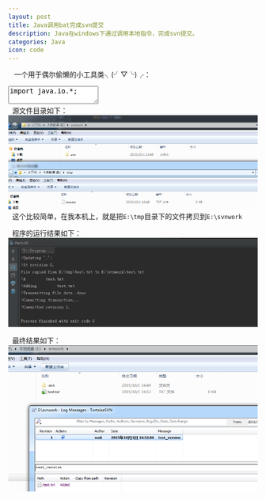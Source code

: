 ```yaml
---
layout: post
title: Java调用bat完成svn提交
description: Java在windows下通过调用本地指令，完成svn提交。
categories: Java
icon: code
---
```

&nbsp;&nbsp; 一个用于偶尔偷懒的小工具类╮(╯▽╰)╭：


<div class="article_content">
<textarea name="code" class="java" >
import java.io.*;

/**
 * 打包
 * Created by wait on 2015/9/30.
 */
public class PackUtil {

    /**
     * 更新svn
     *
     * @param svnPath 要更新的svn目录
     * @throws IOException
     * @throws InterruptedException
     */
    public static void svnUpdate(String svnPath) throws IOException, InterruptedException {
        File file = new File(svnPath);
        if (!file.isDirectory()) {
            throw new RuntimeException(svnPath + "不是目录");
        }
        String diskName = file.getAbsolutePath().substring(0, 1);
        StringBuilder builder = new StringBuilder();
        builder.append(diskName).append(":");
        builder.append("&&");
        builder.append("cd ");
        builder.append(svnPath);
        builder.append("&&");
        builder.append("svn up");
        String[] commands = new String[]{
                "cmd.exe",
                "/C",
                builder.toString()
        };
        Runtime rt = Runtime.getRuntime();
        Process process = rt.exec(commands);

        StreamGobbler errorGobbler = new StreamGobbler(process.getErrorStream(), "ERROR");
        StreamGobbler outputGobbler = new StreamGobbler(process.getInputStream(), "");

        errorGobbler.start();
        outputGobbler.start();

        int exitVal = process.waitFor();
        if (exitVal != 0) {
            throw new RuntimeException("更新svn出错");
        }
        process.destroy();
    }

    /**
     * 注意:这里只是提交新增和有修改的文件, 但对于删除的文件, 没有做处理, 需要手动
     *
     * @param svnPath    svn目录
     * @param nowVersion 提交时的版本号, 或者注释
     * @throws IOException
     * @throws InterruptedException
     */
    public static void svnAddAndCommit(String svnPath, String nowVersion) throws IOException, InterruptedException {
        File file = new File(svnPath);
        if (!file.isDirectory()) {
            throw new RuntimeException(svnPath + "不是目录");
        }
        // 可以使用 svn add --depth=infinity --force *, 一行搞掂svn add, 但使用force不知道会不会有什么问题
        String diskName = file.getAbsolutePath().substring(0, 1);
        StringBuilder builder = new StringBuilder();
        builder.append(diskName).append(":");
        builder.append("&&");
        builder.append("cd ");
        builder.append(svnPath);
        builder.append("&&");
        builder.append("svn st");

        // 先去获取当前目录新添加的文件
        String[] commands = new String[]{
                "cmd.exe",
                "/C",
                builder.toString()
        };
        Runtime rt = Runtime.getRuntime();
        Process process = rt.exec(commands);

        InputStreamReader isr = new InputStreamReader(process.getInputStream(), "gbk");
        BufferedReader br = new BufferedReader(isr);
        String line;
        builder.delete(0, builder.length());
        builder.append(diskName).append(":");
        builder.append("&&");
        builder.append("cd ");
        builder.append(svnPath);
        builder.append("&&");
        // 读取新添加的文件
        while ((line = br.readLine()) != null) {
            if (line.startsWith("?")) {
                String data = line.substring(1).trim();
                builder.append("svn add ").append(data).append("&&");
            }
        }
        // 提交
        builder.append("svn commit -m ").append(nowVersion);
        process.destroy();

        commands[2] = builder.toString();
        process = rt.exec(commands);
        StreamGobbler errorGobbler = new StreamGobbler(process.getErrorStream(), "ERROR");
        StreamGobbler outputGobbler = new StreamGobbler(process.getInputStream(), "");

        errorGobbler.start();
        outputGobbler.start();

        int exitVal = process.waitFor();
        if (exitVal != 0) {
            throw new RuntimeException("提交svn出错");
        }
        process.destroy();
    }


    /**
     * 拷贝文件夹
     *
     * @param src
     * @param dest
     * @throws IOException
     */
    public static void copyFolder(File src, File dest) throws IOException {
        if (src.isDirectory()) {
            if (!dest.exists()) {
                dest.mkdir();
                System.out.println("Directory copied from " + src + "  to " + dest);
            }
            String files[] = src.list();
            for (String file : files) {
                File srcFile = new File(src, file);
                File destFile = new File(dest, file);
                copyFolder(srcFile, destFile);
            }
        } else {
            copyFile(src, dest);
        }
    }


    public static void copyFile(File from, File to) throws IOException {
        try (InputStream in = new FileInputStream(from)) {
            try (OutputStream out = new FileOutputStream(to)) {
                byte[] buffer = new byte[1024];
                int length;
                while ((length = in.read(buffer)) > 0) {
                    out.write(buffer, 0, length);
                }
                System.out.println("File copied from " + from + " to " + to);
            }
        }
    }


    static class StreamGobbler extends Thread {
        InputStream is;
        String type;

        public StreamGobbler(InputStream is, String type) {
            this.is = is;
            this.type = type;
        }

        public void run() {
            try {
                InputStreamReader isr = new InputStreamReader(is, "gbk");
                BufferedReader br = new BufferedReader(isr);
                String line;
                while ((line = br.readLine()) != null) {
                    System.out.println(type + ">" + line);
                }
            } catch (IOException ioe) {
                ioe.printStackTrace();
            }
        }
    }

    public static void main(String[] args) throws IOException, InterruptedException {
        String svnPath = "E:\\svnwork";
        String srcPath = "E:\\tmp";

        // 1.先更新svn目录
        svnUpdate(svnPath);

        // 2.接着从项目的打包目录把打包好的文件拷贝到svn目录【如果打包目录跟svn目录一样，则可以跳过这步】
        copyFolder(new File(srcPath), new File(svnPath));

        // 3.提交svn
        svnAddAndCommit(svnPath, "test_version");
    }
}
</textarea>
</div>
&nbsp;&nbsp;源文件目录如下：
<img src="/images/20151001/src_file.png" alt="源文件目录"/>
&nbsp;&nbsp;这个比较简单，在我本机上，就是把<code>E:\tmp</code>目录下的文件拷贝到<code>E:\svnwork</code>

&nbsp;&nbsp;程序的运行结果如下：
<img src="/images/20151001/java_run_result.png" alt="程序的运行结果"/>

&nbsp;&nbsp;最终结果如下：
<img src="/images/20151001/svn_result.png" alt="最终结果"/>

